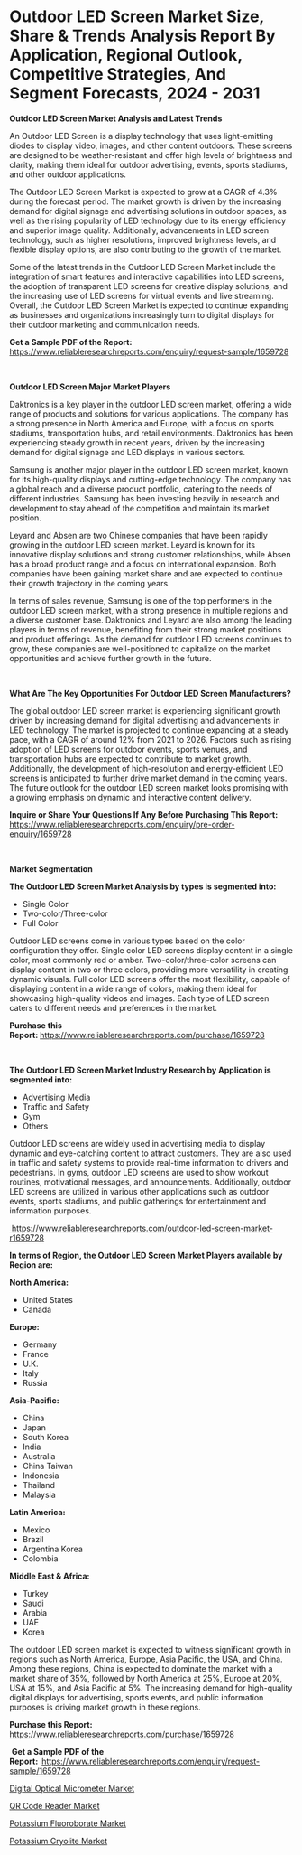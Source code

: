<p><h1>Outdoor LED Screen Market Size, Share & Trends Analysis Report By Application, Regional Outlook, Competitive Strategies, And Segment Forecasts, 2024 - 2031</h1></p><p><strong>Outdoor LED Screen Market Analysis and Latest Trends</strong></p>
<p><p>An Outdoor LED Screen is a display technology that uses light-emitting diodes to display video, images, and other content outdoors. These screens are designed to be weather-resistant and offer high levels of brightness and clarity, making them ideal for outdoor advertising, events, sports stadiums, and other outdoor applications.</p><p>The Outdoor LED Screen Market is expected to grow at a CAGR of 4.3% during the forecast period. The market growth is driven by the increasing demand for digital signage and advertising solutions in outdoor spaces, as well as the rising popularity of LED technology due to its energy efficiency and superior image quality. Additionally, advancements in LED screen technology, such as higher resolutions, improved brightness levels, and flexible display options, are also contributing to the growth of the market.</p><p>Some of the latest trends in the Outdoor LED Screen Market include the integration of smart features and interactive capabilities into LED screens, the adoption of transparent LED screens for creative display solutions, and the increasing use of LED screens for virtual events and live streaming. Overall, the Outdoor LED Screen Market is expected to continue expanding as businesses and organizations increasingly turn to digital displays for their outdoor marketing and communication needs.</p></p>
<p><strong>Get a Sample PDF of the Report:&nbsp;</strong> <a href="https://www.reliableresearchreports.com/enquiry/request-sample/1659728">https://www.reliableresearchreports.com/enquiry/request-sample/1659728</a></p>
<p>&nbsp;</p>
<p><strong>Outdoor LED Screen Major Market Players</strong></p>
<p><p>Daktronics is a key player in the outdoor LED screen market, offering a wide range of products and solutions for various applications. The company has a strong presence in North America and Europe, with a focus on sports stadiums, transportation hubs, and retail environments. Daktronics has been experiencing steady growth in recent years, driven by the increasing demand for digital signage and LED displays in various sectors.</p><p>Samsung is another major player in the outdoor LED screen market, known for its high-quality displays and cutting-edge technology. The company has a global reach and a diverse product portfolio, catering to the needs of different industries. Samsung has been investing heavily in research and development to stay ahead of the competition and maintain its market position.</p><p>Leyard and Absen are two Chinese companies that have been rapidly growing in the outdoor LED screen market. Leyard is known for its innovative display solutions and strong customer relationships, while Absen has a broad product range and a focus on international expansion. Both companies have been gaining market share and are expected to continue their growth trajectory in the coming years.</p><p>In terms of sales revenue, Samsung is one of the top performers in the outdoor LED screen market, with a strong presence in multiple regions and a diverse customer base. Daktronics and Leyard are also among the leading players in terms of revenue, benefiting from their strong market positions and product offerings. As the demand for outdoor LED screens continues to grow, these companies are well-positioned to capitalize on the market opportunities and achieve further growth in the future.</p></p>
<p>&nbsp;</p>
<p><strong>What Are The Key Opportunities For Outdoor LED Screen Manufacturers?</strong></p>
<p><p>The global outdoor LED screen market is experiencing significant growth driven by increasing demand for digital advertising and advancements in LED technology. The market is projected to continue expanding at a steady pace, with a CAGR of around 12% from 2021 to 2026. Factors such as rising adoption of LED screens for outdoor events, sports venues, and transportation hubs are expected to contribute to market growth. Additionally, the development of high-resolution and energy-efficient LED screens is anticipated to further drive market demand in the coming years. The future outlook for the outdoor LED screen market looks promising with a growing emphasis on dynamic and interactive content delivery.</p></p>
<p><strong>Inquire or Share Your Questions If Any Before Purchasing This Report:</strong> <a href="https://www.reliableresearchreports.com/enquiry/pre-order-enquiry/1659728">https://www.reliableresearchreports.com/enquiry/pre-order-enquiry/1659728</a></p>
<p>&nbsp;</p>
<p><strong>Market Segmentation</strong></p>
<p><strong>The Outdoor LED Screen Market Analysis by types is segmented into:</strong></p>
<p><ul><li>Single Color</li><li>Two-color/Three-color</li><li>Full Color</li></ul></p>
<p><p>Outdoor LED screens come in various types based on the color configuration they offer. Single color LED screens display content in a single color, most commonly red or amber. Two-color/three-color screens can display content in two or three colors, providing more versatility in creating dynamic visuals. Full color LED screens offer the most flexibility, capable of displaying content in a wide range of colors, making them ideal for showcasing high-quality videos and images. Each type of LED screen caters to different needs and preferences in the market.</p></p>
<p><strong>Purchase this Report:&nbsp;</strong><a href="https://www.reliableresearchreports.com/purchase/1659728">https://www.reliableresearchreports.com/purchase/1659728</a></p>
<p>&nbsp;</p>
<p><strong>The Outdoor LED Screen Market Industry Research by Application is segmented into:</strong></p>
<p><ul><li>Advertising Media</li><li>Traffic and Safety</li><li>Gym</li><li>Others</li></ul></p>
<p><p>Outdoor LED screens are widely used in advertising media to display dynamic and eye-catching content to attract customers. They are also used in traffic and safety systems to provide real-time information to drivers and pedestrians. In gyms, outdoor LED screens are used to show workout routines, motivational messages, and announcements. Additionally, outdoor LED screens are utilized in various other applications such as outdoor events, sports stadiums, and public gatherings for entertainment and information purposes.</p></p>
<p><a href="https://www.reliableresearchreports.com/outdoor-led-screen-market-r1659728">&nbsp;https://www.reliableresearchreports.com/outdoor-led-screen-market-r1659728</a></p>
<p><strong>In terms of Region, the Outdoor LED Screen Market Players available by Region are:</strong></p>
<p>
    <p> <strong> North America: </strong>
        <ul>
            <li>United States</li>
            <li>Canada</li>
        </ul>
        </p> 
    <p> <strong> Europe: </strong>
        <ul>
            <li>Germany</li>
            <li>France</li>
            <li>U.K.</li>
            <li>Italy</li>
            <li>Russia</li>
        </ul>
        </p> 
    <p> <strong> Asia-Pacific: </strong>
        <ul>
            <li>China</li>
            <li>Japan</li>
            <li>South Korea</li>
            <li>India</li>
            <li>Australia</li>
            <li>China Taiwan</li>
            <li>Indonesia</li>
            <li>Thailand</li>
            <li>Malaysia</li>
        </ul>
        </p> 
    <p> <strong> Latin America: </strong>
        <ul>
            <li>Mexico</li>
            <li>Brazil</li>
            <li>Argentina Korea</li>
            <li>Colombia</li>
        </ul>
        </p> 
    <p> <strong> Middle East & Africa: </strong>
        <ul>
            <li>Turkey</li>
            <li>Saudi</li>
            <li>Arabia</li>
            <li>UAE</li>
            <li>Korea</li>
        </ul>
    </p>
    </p>
<p><p>The outdoor LED screen market is expected to witness significant growth in regions such as North America, Europe, Asia Pacific, the USA, and China. Among these regions, China is expected to dominate the market with a market share of 35%, followed by North America at 25%, Europe at 20%, USA at 15%, and Asia Pacific at 5%. The increasing demand for high-quality digital displays for advertising, sports events, and public information purposes is driving market growth in these regions.</p></p>
<p><strong>Purchase this Report: </strong><a href="https://www.reliableresearchreports.com/purchase/1659728">https://www.reliableresearchreports.com/purchase/1659728</a></p>
<p>&nbsp;<strong>Get a Sample PDF of the Report:&nbsp;&nbsp;</strong><a href="https://www.reliableresearchreports.com/enquiry/request-sample/1659728">https://www.reliableresearchreports.com/enquiry/request-sample/1659728</a></p>
<p><strong></strong></p>
<p><p><a href="https://github.com/kosella/Market-Research-Report-List-2/blob/main/digital-optical-micrometer-market.md">Digital Optical Micrometer Market</a></p><p><a href="https://github.com/nathandecarvalho/Market-Research-Report-List-2/blob/main/qr-code-reader-market.md">QR Code Reader Market</a></p><p><a href="https://issuu.com/reportprime-2/docs/potassium-fluoroborate-market-size-2030.pptx">Potassium Fluoroborate Market</a></p><p><a href="https://issuu.com/reportprime-2/docs/potassium-cryolite-market-size-2030.pptx">Potassium Cryolite Market</a></p></p>